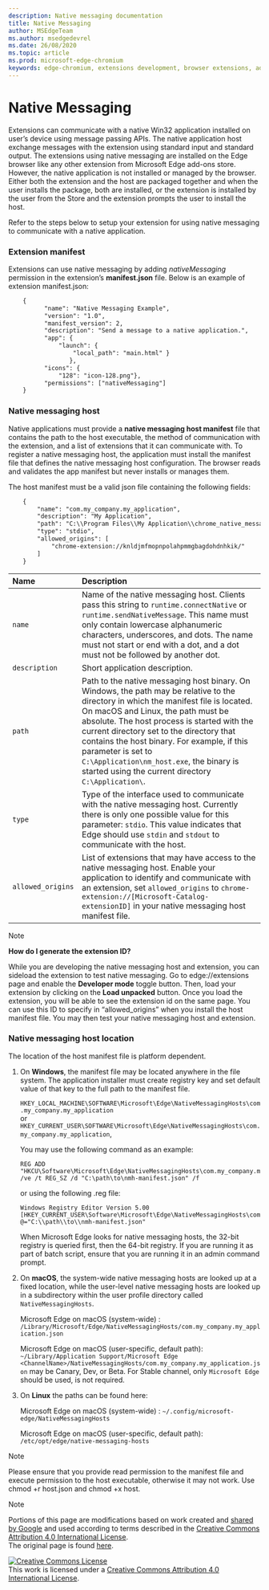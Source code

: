 ```yaml
---
description: Native messaging documentation
title: Native Messaging
author: MSEdgeTeam
ms.author: msedgedevrel
ms.date: 26/08/2020
ms.topic: article
ms.prod: microsoft-edge-chromium
keywords: edge-chromium, extensions development, browser extensions, add-ons, partner center, developer
---
```


# Native Messaging  

Extensions can communicate with a native Win32 application installed on user’s device using message passing APIs. The native application host exchange messages with the extension using standard input and standard output. The extensions using native messaging are installed on the Edge browser like any other extension from Microsoft Edge add-ons store. However, the native application is not installed or managed by the browser. Either both the extension and the host are packaged together and when the user installs the package, both are installed, or the extension is installed by the user from the Store and the extension prompts the user to install the host. 

Refer to the steps below to setup your extension for using native messaging to communicate with a native application. 

### Extension manifest

Extensions can use native messaging by adding *nativeMessaging* permission in the extension’s **manifest.json** file. Below is an example of extension manifest.json:

```xml
    {
          "name": "Native Messaging Example",
          "version": "1.0",
          "manifest_version": 2, 
          "description": "Send a message to a native application.",
          "app": { 
              "launch": { 
                  "local_path": "main.html" } 
                 }, 
          "icons": { 
              "128": "icon-128.png"}, 
          "permissions": ["nativeMessaging"] 
    }
```

### Native messaging host
    
Native applications must provide a **native messaging host manifest** file that contains the path to the host executable, the method of communication with the extension, and a list of extensions that it can communicate with. To register a native messaging host, the application must install the manifest file that defines the native messaging host configuration. The browser reads and validates the app manifest but never installs or manages them. 

The host manifest must be a valid json file containing the following fields: 
    
```xml
    {
        "name": "com.my_company.my_application",
        "description": "My Application",
        "path": "C:\\Program Files\\My Application\\chrome_native_messaging_host.exe",
        "type": "stdio",
        "allowed_origins": [
            "chrome-extension://knldjmfmopnpolahpmmgbagdohdnhkik/"
        ]
    }
```  




| Name | Description |  
|:--- |:--- |  
| `name` | Name of the native messaging host. Clients pass this string to `runtime.connectNative` or `runtime.sendNativeMessage`.  This name must only contain lowercase alphanumeric characters, underscores, and dots.  The name must not start or end with a dot, and a dot must not be followed by another dot. |  
| `description` | Short application description. |  
| `path` | Path to the native messaging host binary. On Windows, the path may be relative to the directory in which the manifest file is located. On macOS and Linux, the path must be absolute. The host process is started with the current directory set to the directory that contains the host binary. For example, if this parameter is set to `C:\Application\nm_host.exe`, the binary is started using the current directory `C:\Application\`. |  
| `type` | Type of the interface used to communicate with the native messaging host.  Currently there is only one possible value for this parameter: `stdio`.  This value indicates that Edge should use `stdin` and `stdout` to communicate with the host. |  
| `allowed_origins` |  List of extensions that may have access to the native messaging host.  Enable your application to identify and communicate with an extension, set `allowed_origins` to `chrome-extension://[Microsoft-Catalog-extensionID]` in your native messaging host manifest file. |  


> [!NOTE]
> **How do I generate the extension ID?**
>
> While you are developing the native messaging host and extension, you can sideload the extension to test native messaging. Go to edge://extensions page and enable the **Developer mode** toggle button. Then, load your extension by clicking on the **Load unpacked** button. Once you load the extension, you will be able to see the extension id on the same page. You can use this ID to specify in “allowed_origins” when you install the host manifest file. You may then test your native messaging host and extension. 


### Native messaging host location 

The location of the host manifest file is platform dependent.
    
1. On **Windows**, the manifest file may be located anywhere in the file system. The application installer must create registry key and set default value of that key to the full path to the manifest file.
    
    `HKEY_LOCAL_MACHINE\SOFTWARE\Microsoft\Edge\NativeMessagingHosts\com.my_company.my_application`  
    or  
    `HKEY_CURRENT_USER\SOFTWARE\Microsoft\Edge\NativeMessagingHosts\com.my_company.my_application`,  
    
    You may use the following command as an example: 
    
    ```shell
    REG ADD "HKCU\Software\Microsoft\Edge\NativeMessagingHosts\com.my_company.my_application" /ve /t REG_SZ /d "C:\path\to\nmh-manifest.json" /f
    ```  
    
    or using the following .reg file:  
    
    ```shell
    Windows Registry Editor Version 5.00
    [HKEY_CURRENT_USER\Software\Microsoft\Edge\NativeMessagingHosts\com.my_company.my_application]
    @="C:\\path\\to\\nmh-manifest.json"
    ```  
    When Microsoft Edge looks for native messaging hosts, the 32-bit registry is queried first, then the 64-bit registry. If you are running it as part of batch script, ensure that you are running it in an admin command prompt.


2. On **macOS**, the system-wide native messaging hosts are looked up at a fixed location, while the user-level native messaging hosts are looked up in a subdirectory within the user profile directory called `NativeMessagingHosts`.

    Microsoft Edge on macOS \(system-wide\) :  
    `/Library/Microsoft/Edge/NativeMessagingHosts/com.my_company.my_application.json`

    Microsoft Edge on macOS \(user-specific, default path\):  
    `~/Library/Application Support/Microsoft Edge <ChannelName>/NativeMessagingHosts/com.my_company.my_application.json`
    <ChannelName> may be Canary, Dev, or Beta. For Stable channel, only `Microsoft Edge` should be used, <ChannelName> is not required.


3. On **Linux** the paths can be found here: 

    Microsoft Edge on macOS \(system-wide\) :
    `~/.config/microsoft-edge/NativeMessagingHosts`

    Microsoft Edge on macOS \(user-specific, default path\): 
    `/etc/opt/edge/native-messaging-hosts`


> [!NOTE]
> Please ensure that you provide read permission to the manifest file and execute permission to the host executable, otherwise it may not work. Use chmod +r host.json and chmod +x host.



<!-- image links -->  

<!-- links -->  


> [!NOTE]
> Portions of this page are modifications based on work created and [shared by Google][GoogleSitePolicies] and used according to terms described in the [Creative Commons Attribution 4.0 International License][CCA4IL].  
> The original page is found [here](https://developer.chrome.com/extensions/nativeMessaging).  

[![Creative Commons License][CCby4Image]][CCA4IL]  
This work is licensed under a [Creative Commons Attribution 4.0 International License][CCA4IL].  

[CCA4IL]: https://creativecommons.org/licenses/by/4.0  
[CCby4Image]: https://i.creativecommons.org/l/by/4.0/88x31.png  
[GoogleSitePolicies]: https://developers.google.com/terms/site-policies
